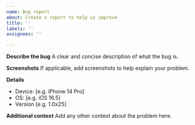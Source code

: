 ```yaml
---
name: Bug report
about: Create a report to help us improve
title: ''
labels: ''
assignees: ''

---
```


**Describe the bug**
A clear and concise description of what the bug is.

**Screenshots**
If applicable, add screenshots to help explain your problem.

**Details**
 - Device: [e.g. iPhone 14 Pro]
 - OS: [e.g. iOS 16.5]
 - Version [e.g. 1.0x25]

**Additional context**
Add any other context about the problem here.

